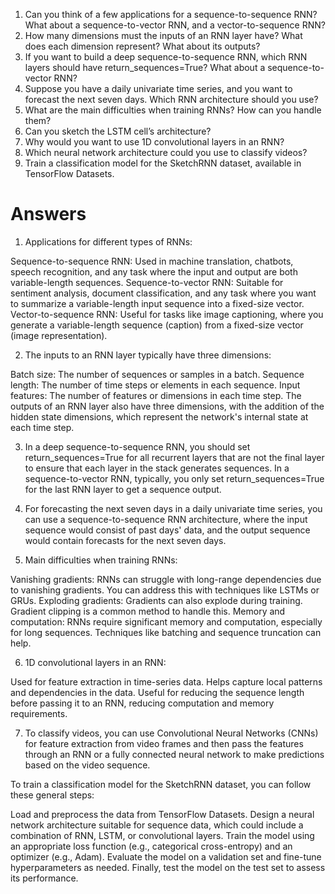 1. Can you think of a few applications for a sequence-to-sequence RNN? What about a
sequence-to-vector RNN, and a vector-to-sequence RNN?
2. How many dimensions must the inputs of an RNN layer have? What does each dimension
represent? What about its outputs?
3. If you want to build a deep sequence-to-sequence RNN, which RNN layers should
have return_sequences=True? What about a sequence-to-vector RNN?
4. Suppose you have a daily univariate time series, and you want to forecast the next seven
days. Which RNN architecture should you use?
5. What are the main difficulties when training RNNs? How can you handle them?
6. Can you sketch the LSTM cell’s architecture?
7. Why would you want to use 1D convolutional layers in an RNN?
8. Which neural network architecture could you use to classify videos?
9. Train a classification model for the SketchRNN dataset, available in TensorFlow Datasets.

# Answers

1. Applications for different types of RNNs:

Sequence-to-sequence RNN: Used in machine translation, chatbots, speech recognition, and any task where the input and output are both variable-length sequences.
Sequence-to-vector RNN: Suitable for sentiment analysis, document classification, and any task where you want to summarize a variable-length input sequence into a fixed-size vector.
Vector-to-sequence RNN: Useful for tasks like image captioning, where you generate a variable-length sequence (caption) from a fixed-size vector (image representation).

2. The inputs to an RNN layer typically have three dimensions:

Batch size: The number of sequences or samples in a batch.
Sequence length: The number of time steps or elements in each sequence.
Input features: The number of features or dimensions in each time step.
The outputs of an RNN layer also have three dimensions, with the addition of the hidden state dimensions, which represent the network's internal state at each time step.

3. In a deep sequence-to-sequence RNN, you should set return_sequences=True for all recurrent layers that are not the final layer to ensure that each layer in the stack generates sequences. In a sequence-to-vector RNN, typically, you only set return_sequences=True for the last RNN layer to get a sequence output.

4. For forecasting the next seven days in a daily univariate time series, you can use a sequence-to-sequence RNN architecture, where the input sequence would consist of past days' data, and the output sequence would contain forecasts for the next seven days.

5. Main difficulties when training RNNs:

Vanishing gradients: RNNs can struggle with long-range dependencies due to vanishing gradients. You can address this with techniques like LSTMs or GRUs.
Exploding gradients: Gradients can also explode during training. Gradient clipping is a common method to handle this.
Memory and computation: RNNs require significant memory and computation, especially for long sequences. Techniques like batching and sequence truncation can help.

6. 1D convolutional layers in an RNN:

Used for feature extraction in time-series data.
Helps capture local patterns and dependencies in the data.
Useful for reducing the sequence length before passing it to an RNN, reducing computation and memory requirements.

7. To classify videos, you can use Convolutional Neural Networks (CNNs) for feature extraction from video frames and then pass the features through an RNN or a fully connected neural network to make predictions based on the video sequence.

To train a classification model for the SketchRNN dataset, you can follow these general steps:

Load and preprocess the data from TensorFlow Datasets.
Design a neural network architecture suitable for sequence data, which could include a combination of RNN, LSTM, or convolutional layers.
Train the model using an appropriate loss function (e.g., categorical cross-entropy) and an optimizer (e.g., Adam).
Evaluate the model on a validation set and fine-tune hyperparameters as needed.
Finally, test the model on the test set to assess its performance.


```python

```
